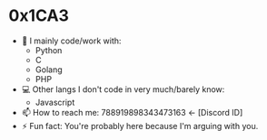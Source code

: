 # 0x1CA3

- 🔭 I mainly code/work with: 
  *   Python
  *   C 
  *   Golang
  *   PHP
- 💻 Other langs I don't code in very much/barely know:
  *   Javascript
- 📫 How to reach me: 788919898343473163 <- [Discord ID]
- ⚡ Fun fact: You're probably here because I'm arguing with you.
